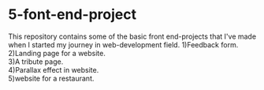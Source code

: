 # 5-font-end-project
This repository contains some of the basic front end-projects that I've made when I started my journey in web-development field.
1)Feedback form.<br/>
2)Landing page for a website.<br/>
3)A tribute page.<br/>
4)Parallax effect in website.<br/>
5)website for a restaurant.<br/>
